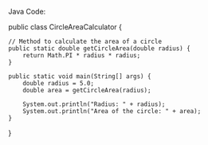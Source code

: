 Java Code:

public class CircleAreaCalculator {

    // Method to calculate the area of a circle
    public static double getCircleArea(double radius) {
        return Math.PI * radius * radius;
    }

    public static void main(String[] args) {
        double radius = 5.0;
        double area = getCircleArea(radius);

        System.out.println("Radius: " + radius);
        System.out.println("Area of the circle: " + area);
    }
}
